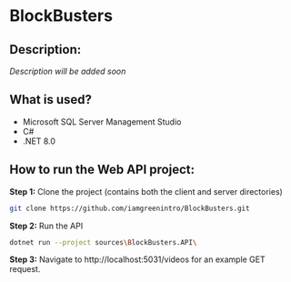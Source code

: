 # BlockBusters

## Description:

_Description will be added soon_

## What is used?

- Microsoft SQL Server Management Studio
- C#
- .NET 8.0

## How to run the Web API project:

**Step 1:**
Clone the project (contains both the client and server directories)

```bash
git clone https://github.com/iamgreenintro/BlockBusters.git
```

**Step 2:**
Run the API

```bash
dotnet run --project sources\BlockBusters.API\
```

**Step 3:**
Navigate to http://localhost:5031/videos for an example GET request.

